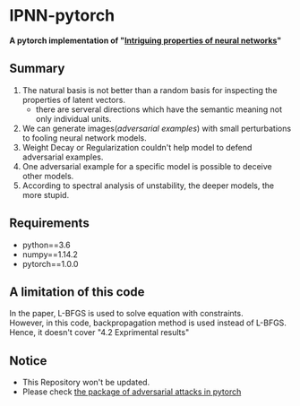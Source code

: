 # IPNN-pytorch
**A pytorch implementation of "[Intriguing properties of neural networks](https://arxiv.org/abs/1312.6199)"**

## Summary
1. The natural basis is not better than a random basis for inspecting the properties of latent vectors.
   - there are serveral directions which have the semantic meaning not only individual units.
2. We can generate images(_adversarial examples_) with small perturbations to fooling neural network models.
3. Weight Decay or Regularization couldn't help model to defend adversarial examples.
4. One adversarial example for a specific model is possible to deceive other models.
5. According to spectral analysis of unstability, the deeper models, the more stupid.

## Requirements
* python==3.6   
* numpy==1.14.2   
* pytorch==1.0.0   

## A limitation of this code
In the paper, L-BFGS is used to solve equation with constraints.   
However, in this code, backpropagation method is used instead of L-BFGS.   
Hence, it doesn't cover "4.2 Exprimental results" 

## Notice
- This Repository won't be updated.
- Please check [the package of adversarial attacks in pytorch](https://github.com/Harry24k/adversairal-attacks-pytorch)
